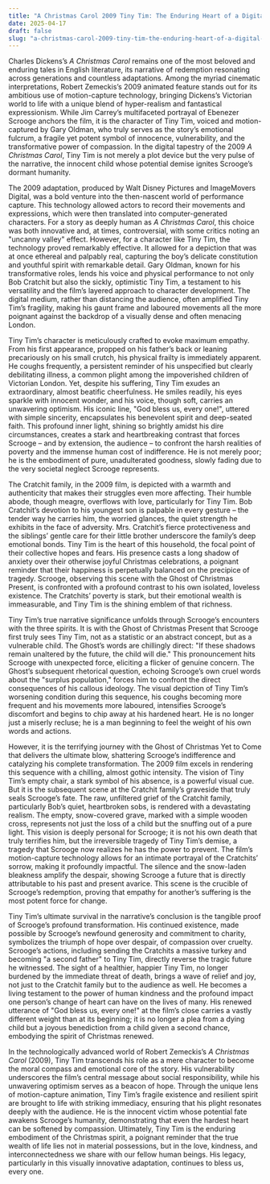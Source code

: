 ```yaml
---
title: "A Christmas Carol 2009 Tiny Tim: The Enduring Heart of a Digital Masterpiece"
date: 2025-04-17
draft: false
slug: "a-christmas-carol-2009-tiny-tim-the-enduring-heart-of-a-digital-masterpiece" 
---
```


Charles Dickens’s *A Christmas Carol* remains one of the most beloved and enduring tales in English literature, its narrative of redemption resonating across generations and countless adaptations. Among the myriad cinematic interpretations, Robert Zemeckis’s 2009 animated feature stands out for its ambitious use of motion-capture technology, bringing Dickens’s Victorian world to life with a unique blend of hyper-realism and fantastical expressionism. While Jim Carrey’s multifaceted portrayal of Ebenezer Scrooge anchors the film, it is the character of Tiny Tim, voiced and motion-captured by Gary Oldman, who truly serves as the story’s emotional fulcrum, a fragile yet potent symbol of innocence, vulnerability, and the transformative power of compassion. In the digital tapestry of the 2009 *A Christmas Carol*, Tiny Tim is not merely a plot device but the very pulse of the narrative, the innocent child whose potential demise ignites Scrooge’s dormant humanity.

The 2009 adaptation, produced by Walt Disney Pictures and ImageMovers Digital, was a bold venture into the then-nascent world of performance capture. This technology allowed actors to record their movements and expressions, which were then translated into computer-generated characters. For a story as deeply human as *A Christmas Carol*, this choice was both innovative and, at times, controversial, with some critics noting an "uncanny valley" effect. However, for a character like Tiny Tim, the technology proved remarkably effective. It allowed for a depiction that was at once ethereal and palpably real, capturing the boy’s delicate constitution and youthful spirit with remarkable detail. Gary Oldman, known for his transformative roles, lends his voice and physical performance to not only Bob Cratchit but also the sickly, optimistic Tiny Tim, a testament to his versatility and the film’s layered approach to character development. The digital medium, rather than distancing the audience, often amplified Tiny Tim’s fragility, making his gaunt frame and laboured movements all the more poignant against the backdrop of a visually dense and often menacing London.

Tiny Tim’s character is meticulously crafted to evoke maximum empathy. From his first appearance, propped on his father’s back or leaning precariously on his small crutch, his physical frailty is immediately apparent. He coughs frequently, a persistent reminder of his unspecified but clearly debilitating illness, a common plight among the impoverished children of Victorian London. Yet, despite his suffering, Tiny Tim exudes an extraordinary, almost beatific cheerfulness. He smiles readily, his eyes sparkle with innocent wonder, and his voice, though soft, carries an unwavering optimism. His iconic line, "God bless us, every one!", uttered with simple sincerity, encapsulates his benevolent spirit and deep-seated faith. This profound inner light, shining so brightly amidst his dire circumstances, creates a stark and heartbreaking contrast that forces Scrooge – and by extension, the audience – to confront the harsh realities of poverty and the immense human cost of indifference. He is not merely poor; he is the embodiment of pure, unadulterated goodness, slowly fading due to the very societal neglect Scrooge represents.

The Cratchit family, in the 2009 film, is depicted with a warmth and authenticity that makes their struggles even more affecting. Their humble abode, though meagre, overflows with love, particularly for Tiny Tim. Bob Cratchit’s devotion to his youngest son is palpable in every gesture – the tender way he carries him, the worried glances, the quiet strength he exhibits in the face of adversity. Mrs. Cratchit’s fierce protectiveness and the siblings’ gentle care for their little brother underscore the family’s deep emotional bonds. Tiny Tim is the heart of this household, the focal point of their collective hopes and fears. His presence casts a long shadow of anxiety over their otherwise joyful Christmas celebrations, a poignant reminder that their happiness is perpetually balanced on the precipice of tragedy. Scrooge, observing this scene with the Ghost of Christmas Present, is confronted with a profound contrast to his own isolated, loveless existence. The Cratchits’ poverty is stark, but their emotional wealth is immeasurable, and Tiny Tim is the shining emblem of that richness.

Tiny Tim’s true narrative significance unfolds through Scrooge’s encounters with the three spirits. It is with the Ghost of Christmas Present that Scrooge first truly sees Tiny Tim, not as a statistic or an abstract concept, but as a vulnerable child. The Ghost’s words are chillingly direct: "If these shadows remain unaltered by the future, the child will die." This pronouncement hits Scrooge with unexpected force, eliciting a flicker of genuine concern. The Ghost’s subsequent rhetorical question, echoing Scrooge’s own cruel words about the "surplus population," forces him to confront the direct consequences of his callous ideology. The visual depiction of Tiny Tim’s worsening condition during this sequence, his coughs becoming more frequent and his movements more laboured, intensifies Scrooge’s discomfort and begins to chip away at his hardened heart. He is no longer just a miserly recluse; he is a man beginning to feel the weight of his own words and actions.

However, it is the terrifying journey with the Ghost of Christmas Yet to Come that delivers the ultimate blow, shattering Scrooge’s indifference and catalyzing his complete transformation. The 2009 film excels in rendering this sequence with a chilling, almost gothic intensity. The vision of Tiny Tim’s empty chair, a stark symbol of his absence, is a powerful visual cue. But it is the subsequent scene at the Cratchit family’s graveside that truly seals Scrooge’s fate. The raw, unfiltered grief of the Cratchit family, particularly Bob’s quiet, heartbroken sobs, is rendered with a devastating realism. The empty, snow-covered grave, marked with a simple wooden cross, represents not just the loss of a child but the snuffing out of a pure light. This vision is deeply personal for Scrooge; it is not his own death that truly terrifies him, but the irreversible tragedy of Tiny Tim’s demise, a tragedy that Scrooge now realizes he has the power to prevent. The film’s motion-capture technology allows for an intimate portrayal of the Cratchits’ sorrow, making it profoundly impactful. The silence and the snow-laden bleakness amplify the despair, showing Scrooge a future that is directly attributable to his past and present avarice. This scene is the crucible of Scrooge’s redemption, proving that empathy for another’s suffering is the most potent force for change.

Tiny Tim’s ultimate survival in the narrative’s conclusion is the tangible proof of Scrooge’s profound transformation. His continued existence, made possible by Scrooge’s newfound generosity and commitment to charity, symbolizes the triumph of hope over despair, of compassion over cruelty. Scrooge’s actions, including sending the Cratchits a massive turkey and becoming "a second father" to Tiny Tim, directly reverse the tragic future he witnessed. The sight of a healthier, happier Tiny Tim, no longer burdened by the immediate threat of death, brings a wave of relief and joy, not just to the Cratchit family but to the audience as well. He becomes a living testament to the power of human kindness and the profound impact one person’s change of heart can have on the lives of many. His renewed utterance of "God bless us, every one!" at the film’s close carries a vastly different weight than at its beginning; it is no longer a plea from a dying child but a joyous benediction from a child given a second chance, embodying the spirit of Christmas renewed.

In the technologically advanced world of Robert Zemeckis’s *A Christmas Carol* (2009), Tiny Tim transcends his role as a mere character to become the moral compass and emotional core of the story. His vulnerability underscores the film’s central message about social responsibility, while his unwavering optimism serves as a beacon of hope. Through the unique lens of motion-capture animation, Tiny Tim’s fragile existence and resilient spirit are brought to life with striking immediacy, ensuring that his plight resonates deeply with the audience. He is the innocent victim whose potential fate awakens Scrooge’s humanity, demonstrating that even the hardest heart can be softened by compassion. Ultimately, Tiny Tim is the enduring embodiment of the Christmas spirit, a poignant reminder that the true wealth of life lies not in material possessions, but in the love, kindness, and interconnectedness we share with our fellow human beings. His legacy, particularly in this visually innovative adaptation, continues to bless us, every one.